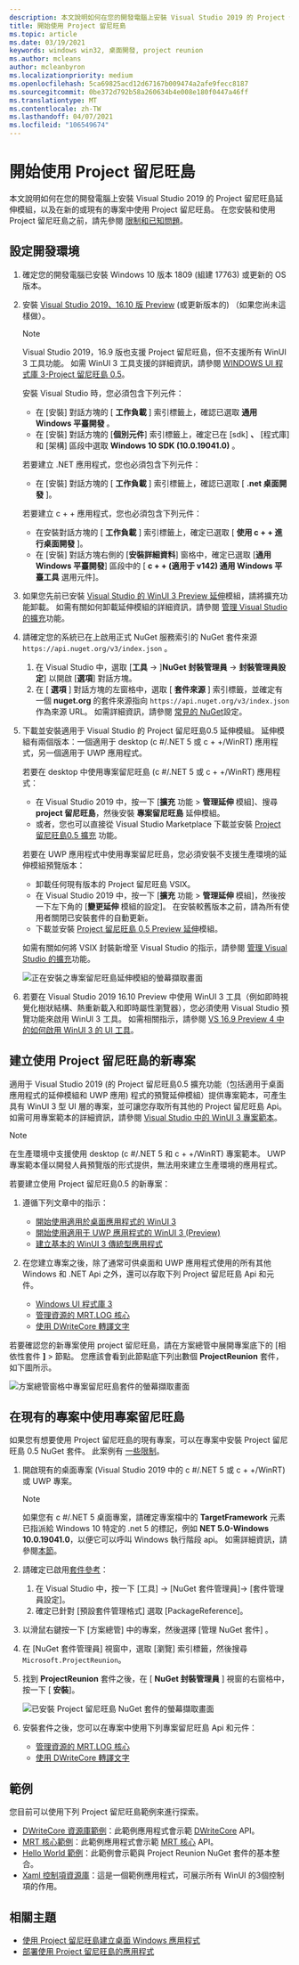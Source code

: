 ```yaml
---
description: 本文說明如何在您的開發電腦上安裝 Visual Studio 2019 的 Project 留尼旺島延伸模組，以及在新的或現有的專案中使用 Project 留尼旺島。
title: 開始使用 Project 留尼旺島
ms.topic: article
ms.date: 03/19/2021
keywords: windows win32, 桌面開發, project reunion
ms.author: mcleans
author: mcleanbyron
ms.localizationpriority: medium
ms.openlocfilehash: 5ca69825acd12d67167b009474a2afe9fecc8187
ms.sourcegitcommit: 0be372d792b58a260634b4e008e180f0447a46ff
ms.translationtype: MT
ms.contentlocale: zh-TW
ms.lasthandoff: 04/07/2021
ms.locfileid: "106549674"
---
```

# <a name="get-started-with-project-reunion"></a>開始使用 Project 留尼旺島

本文說明如何在您的開發電腦上安裝 Visual Studio 2019 的 Project 留尼旺島延伸模組，以及在新的或現有的專案中使用 Project 留尼旺島。 在您安裝和使用 Project 留尼旺島之前，請先參閱 [限制和已知問題](index.md#limitations-and-known-issues)。

## <a name="set-up-your-development-environment"></a>設定開發環境

1. 確定您的開發電腦已安裝 Windows 10 版本 1809 (組建 17763) 或更新的 OS 版本。

2. 安裝 [Visual Studio 2019、16.10 版 Preview](https://visualstudio.microsoft.com/vs/preview/) (或更新版本的) （如果您尚未這樣做）。

    > [!NOTE]
    > Visual Studio 2019，16.9 版也支援 Project 留尼旺島，但不支援所有 WinUI 3 工具功能。 如需 WinUI 3 工具支援的詳細資訊，請參閱 [WINDOWS UI 程式庫 3-Project 留尼旺島 0.5](../winui/winui3/index.md)。

    安裝 Visual Studio 時，您必須包含下列元件：
    - 在 [安裝] 對話方塊的 [ **工作負載** ] 索引標籤上，確認已選取 **通用 Windows 平臺開發** 。
    - 在 [安裝] 對話方塊的 [**個別元件**] 索引標籤上，確定已在 [sdk] **、** [程式庫] 和 [架構] 區段中選取 **Windows 10 SDK (10.0.19041.0)** 。

    若要建立 .NET 應用程式，您也必須包含下列元件：
    - 在 [安裝] 對話方塊的 [ **工作負載** ] 索引標籤上，確認已選取 [ **.net 桌面開發** ]。

    若要建立 c + + 應用程式，您也必須包含下列元件：
    - 在安裝對話方塊的 [ **工作負載** ] 索引標籤上，確定已選取 [ **使用 c + + 進行桌面開發** ]。
    - 在 [安裝] 對話方塊右側的 [**安裝詳細資料**] 窗格中，確定已選取 [**通用 Windows 平臺開發**] 區段中的 [ **c + + (適用于 v142) 通用 Windows 平臺工具** 選用元件]。

3. 如果您先前已安裝 [Visual Studio 的 WinUI 3 Preview 延伸](https://marketplace.visualstudio.com/items?itemName=Microsoft-WinUI.WinUIProjectTemplates)模組，請將擴充功能卸載。 如需有關如何卸載延伸模組的詳細資訊，請參閱 [管理 Visual Studio 的擴充](/visualstudio/ide/finding-and-using-visual-studio-extensions)功能。

4. 請確定您的系統已在上啟用正式 NuGet 服務索引的 NuGet 套件來源 `https://api.nuget.org/v3/index.json` 。 

    1. 在 Visual Studio 中，選取 [**工具**  ->  ]**NuGet 封裝管理員**  ->  **封裝管理員設定**] 以開啟 [**選項**] 對話方塊。 
    2. 在 [ **選項** ] 對話方塊的左窗格中，選取 [ **套件來源** ] 索引標籤，並確定有一個 **nuget.org** 的套件來源指向 `https://api.nuget.org/v3/index.json` 作為來源 URL。 如需詳細資訊，請參閱 [常見的 NuGet](/nuget/consume-packages/configuring-nuget-behavior)設定。

5. 下載並安裝適用于 Visual Studio 的 Project 留尼旺島0.5 延伸模組。 延伸模組有兩個版本：一個適用于 desktop (c #/.NET 5 或 c + +/WinRT) 應用程式，另一個適用于 UWP 應用程式。

    若要在 desktop 中使用專案留尼旺島 (c #/.NET 5 或 c + +/WinRT) 應用程式：
    - 在 Visual Studio 2019 中，按一下 [**擴充** 功能  >  **管理延伸** 模組]、搜尋 **project 留尼旺島**，然後安裝 **專案留尼旺島** 延伸模組。
    - 或者，您也可以直接從 Visual Studio Marketplace 下載並安裝 [Project 留尼旺島0.5 擴充](https://marketplace.visualstudio.com/items?itemName=ProjectReunion.MicrosoftProjectReunion) 功能。

    若要在 UWP 應用程式中使用專案留尼旺島，您必須安裝不支援生產環境的延伸模組預覽版本：
    - 卸載任何現有版本的 Project 留尼旺島 VSIX。
    - 在 Visual Studio 2019 中，按一下 [**擴充** 功能  >  **管理延伸** 模組]，然後按一下左下角的 [**變更延伸** 模組的設定]。 在安裝較舊版本之前，請為所有使用者關閉已安裝套件的自動更新。
    - 下載並安裝 [Project 留尼旺島 0.5 Preview 延伸](https://download.microsoft.com/download/9/9/8/9981a84b-8fd8-4645-9dce-c62761601f17/ProjectReunion.Extension.vsix)模組。

    如需有關如何將 VSIX 封裝新增至 Visual Studio 的指示，請參閱 [管理 Visual Studio 的擴充](/visualstudio/ide/finding-and-using-visual-studio-extensions)功能。

    ![正在安裝之專案留尼旺島延伸模組的螢幕擷取畫面](images/reunion-extension-install.png)

6. 若要在 Visual Studio 2019 16.10 Preview 中使用 WinUI 3 工具（例如即時視覺化樹狀結構、熱重新載入和即時屬性瀏覽器），您必須使用 Visual Studio 預覽功能來啟用 WinUI 3 工具。 如需相關指示，請參閱 [VS 16.9 Preview 4 中的如何啟用 WinUI 3 的 UI 工具](https://github.com/microsoft/microsoft-ui-xaml/issues/4140)。

## <a name="create-a-new-project-that-uses-project-reunion"></a>建立使用 Project 留尼旺島的新專案

適用于 Visual Studio 2019 (的 Project 留尼旺島0.5 擴充功能（包括適用于桌面應用程式的延伸模組和 UWP 應用) 程式的預覽延伸模組）提供專案範本，可產生具有 WinUI 3 型 UI 層的專案，並可讓您存取所有其他的 Project 留尼旺島 Api。 如需可用專案範本的詳細資訊，請參閱 [Visual Studio 中的 WinUI 3 專案範本](..\winui\winui3\winui-project-templates-in-visual-studio.md)。

> [!NOTE]
> 在生產環境中支援使用 desktop (c #/.NET 5 和 c + +/WinRT) 專案範本。 UWP 專案範本僅以開發人員預覽版的形式提供，無法用來建立生產環境的應用程式。

若要建立使用 Project 留尼旺島0.5 的新專案：

1. 遵循下列文章中的指示：

    - [開始使用適用於桌面應用程式的 WinUI 3](..\winui\winui3\get-started-winui3-for-desktop.md)
    - [開始使用適用于 UWP 應用程式的 WinUI 3 (Preview) ](..\winui\winui3\get-started-winui3-for-uwp.md)
    - [建立基本的 WinUI 3 傳統型應用程式](..\winui\winui3\desktop-build-basic-winui3-app.md)

2. 在您建立專案之後，除了通常可供桌面和 UWP 應用程式使用的所有其他 Windows 和 .NET Api 之外，還可以存取下列 Project 留尼旺島 Api 和元件。

    - [Windows UI 程式庫 3](../winui/winui3/index.md)
    - [管理資源的 MRT.LOG 核心](mrtcore/mrtcore-overview.md)
    - [使用 DWriteCore 轉譯文字](dwritecore.md)

若要確認您的新專案使用 project 留尼旺島，請在方案總管中展開專案底下的 [相依性套件 **]**  >  節點。  您應該會看到此節點底下列出數個 **ProjectReunion** 套件，如下圖所示。

![方案總管窗格中專案留尼旺島套件的螢幕擷取畫面](images/reunion-packages.png)

## <a name="use-project-reunion-in-an-existing-project"></a>在現有的專案中使用專案留尼旺島

如果您有想要使用 Project 留尼旺島的現有專案，可以在專案中安裝 Project 留尼旺島 0.5 NuGet 套件。 此案例有 [一些限制](index.md#using-the-project-reunion-nuget-package-in-existing-projects)。

1. 開啟現有的桌面專案 (Visual Studio 2019 中的 c #/.NET 5 或 c + +/WinRT) 或 UWP 專案。

    > [!NOTE]
    > 如果您有 c #/.NET 5 桌面專案，請確定專案檔中的 **TargetFramework** 元素已指派給 Windows 10 特定的 .net 5 的標記，例如 **NET 5.0-Windows 10.0.19041.0**，以便它可以呼叫 Windows 執行階段 api。 如需詳細資訊，請參閱[本節](../../apps/desktop/modernize/desktop-to-uwp-enhance.md#net-5-use-the-target-framework-moniker-option)。

2. 請確定已啟用[套件參考](/nuget/consume-packages/package-references-in-project-files)：

    1. 在 Visual Studio 中，按一下 [工具] -> [NuGet 套件管理員]-> [套件管理員設定]。
    2. 確定已針對 [預設套件管理格式] 選取 [PackageReference]。

3. 以滑鼠右鍵按一下 [方案總管]  中的專案，然後選擇 [管理 NuGet 套件]  。

4. 在 [NuGet 套件管理員] 視窗中，選取 [瀏覽] 索引標籤，然後搜尋 `Microsoft.ProjectReunion`。

5. 找到 **ProjectReunion** 套件之後，在 [ **NuGet 封裝管理員** ] 視窗的右窗格中，按一下 [ **安裝**]。

    ![已安裝 Project 留尼旺島 NuGet 套件的螢幕擷取畫面](images/reunion-nuget-install.png)

6. 安裝套件之後，您可以在專案中使用下列專案留尼旺島 Api 和元件：

    - [管理資源的 MRT.LOG 核心](mrtcore/mrtcore-overview.md)
    - [使用 DWriteCore 轉譯文字](dwritecore.md)

## <a name="samples"></a>範例

您目前可以使用下列 Project 留尼旺島範例來進行探索。

- [DWriteCore 資源庫範例](https://github.com/microsoft/Project-Reunion-Samples/tree/main/DWriteCore/DWriteCoreGallery)：此範例應用程式會示範 [DWriteCore](dwritecore.md) API。
- [MRT 核心範例](https://github.com/microsoft/Project-Reunion-Samples/tree/main/MrtCore)：此範例應用程式會示範 [MRT 核心](mrtcore/mrtcore-overview.md) API。
- [Hello World 範例](https://github.com/microsoft/Project-Reunion-Samples/tree/main/HelloWorld/reunioncppdesktopsampleapp)：此範例會示範與 Project Reunion NuGet 套件的基本整合。
- [Xaml 控制項資源庫](https://aka.ms/winui3/xcg)：這是一個範例應用程式，可展示所有 WinUI 的3個控制項的作用。 

## <a name="related-topics"></a>相關主題

- [使用 Project 留尼旺島建立桌面 Windows 應用程式](index.md)
- [部署使用 Project 留尼旺島的應用程式](deploy-apps-that-use-project-reunion.md)
